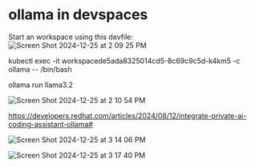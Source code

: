 # ollama in devspaces

Start an workspace using this devfile:
![Screen Shot 2024-12-25 at 2 09 25 PM](https://github.com/user-attachments/assets/695bdbc2-caff-4516-bb6a-b253aba5042c)

kubectl exec -it workspacede5ada8325014cd5-8c69c9c5d-k4km5 -c ollama -- /bin/bash

ollama run llama3.2

![Screen Shot 2024-12-25 at 2 10 54 PM](https://github.com/user-attachments/assets/1c5d7cbc-6774-4ff3-9c1f-dd8dcbb72b21)


https://developers.redhat.com/articles/2024/08/12/integrate-private-ai-coding-assistant-ollama#

![Screen Shot 2024-12-25 at 3 14 06 PM](https://github.com/user-attachments/assets/bc763f13-a329-420f-9939-0e38a088e10e)

![Screen Shot 2024-12-25 at 3 17 40 PM](https://github.com/user-attachments/assets/92492601-4345-45e0-8ca3-6cd64a282c3a)
